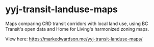 # yyj-transit-landuse-maps
Maps comparing CRD transit corridors with local land use, using BC Transit's open data and Home for Living's harmonized zoning maps.

View here: https://markedwardson.me/yyj-transit-landuse-maps/
